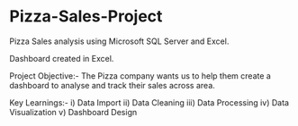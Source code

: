 # Pizza-Sales-Project
Pizza Sales analysis using Microsoft SQL Server and Excel.

Dashboard created in Excel.

Project Objective:- The Pizza company wants us to help them create a dashboard to analyse and track their sales across area.

Key Learnings:- 
i) Data Import
ii) Data Cleaning
iii) Data Processing
iv) Data Visualization
v) Dashboard Design

